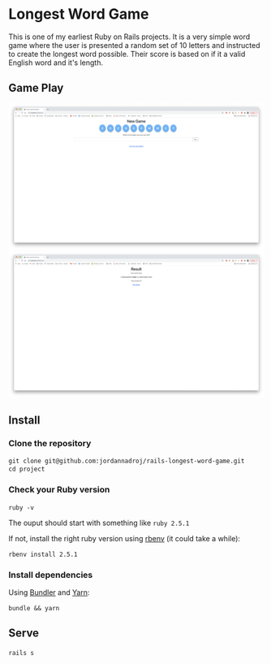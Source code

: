 # Longest Word Game

This is one of my earliest Ruby on Rails projects. It is a very simple word game where the user is presented a random set of 10 letters and instructed to create the longest word possible. Their score is based on if it a valid English word and it's length.


## Game Play

<img src="app/assets/images/home.png">
<img src="app/assets/images/score.png">


## Install

### Clone the repository

```shell
git clone git@github.com:jordannadroj/rails-longest-word-game.git
cd project
```

### Check your Ruby version

```shell
ruby -v
```

The ouput should start with something like `ruby 2.5.1`

If not, install the right ruby version using [rbenv](https://github.com/rbenv/rbenv) (it could take a while):

```shell
rbenv install 2.5.1
```

### Install dependencies

Using [Bundler](https://github.com/bundler/bundler) and [Yarn](https://github.com/yarnpkg/yarn):

```shell
bundle && yarn
```

## Serve

```shell
rails s
```


